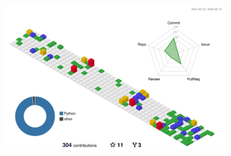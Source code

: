 <!-- ### Hi there 👋
**uyzhang/uyzhang** is a ✨ _special_ ✨ repository because its `README.md` (this file) appears on your GitHub profile.

Here are some ideas to get you started:

- 🔭 I’m currently working on ...
- 🌱 I’m currently learning ...
- 👯 I’m looking to collaborate on ...
- 🤔 I’m looking for help with ...
- 💬 Ask me about ...
- 📫 How to reach me: ...
- 😄 Pronouns: ...
- ⚡ Fun fact: ...
## ⚡ GitHub Stats

[![Top Langs](https://github-readme-stats.vercel.app/api/top-langs/?username=uyzhang&count_private=true&layout=compact)](https://github.com/anuraghazra/github-readme-stats)

![uyzhangStats](https://github-readme-stats.vercel.app/api?username=uyzhang&show_icons=true&count_private=true&show_icons=true)
 -->
![](./profile-3d-contrib/profile-gitblock.svg)

